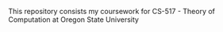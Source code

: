 This repository consists my coursework for CS-517 - Theory of Computation at Oregon State University
